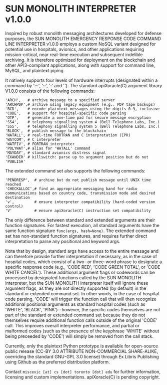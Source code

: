 # SUN MONOLITH INTERPRETER v1.0.0
 
Inspired by robust monolith messaging architectures developed for defense purposes, the SUN MONOLITH EMERGENCY RESPONSE CODE COMMAND LINE INTERPRETER v1.0.0 employs a custom NoSQL variant designed for potential use in hospitals, avionics, and other applications requiring mission-critical, near real-time execution and subsequent indelible archiving. It is therefore optimized for deployment on the blockchain and other API3-compliant applications, along with support for command line, MySQL, and plaintext piping.

It natively supports four levels of hardware interrupts (designated within a command by ':::', '::', ':' and ''). The standard apiXoracle(C) argument library V1.0.0 consists of the following commands:

    'ARCH',   # archive message to a specified server
    'ARCHPDP',# archive using legacy equipment (e.g., PDP tape backups)
    'BCD',    # encode plaintext messages using the digits 0-9, inclusive
    'CODE',   # support for hospital-specific code parsing
    'OTP',    # generate a one-time pad for secure message encryption
    'SS4',    # telephony signalling system 4 (Bell Telephone Labs, Inc.)
    'SS5',    # telephony signalling system 5 (Bell Telephone Labs, Inc.)
    'BLOCK',  # publish message to the blockchain
    'WATALL', # real-time FORTRAN and C interpretation (IPR)
    'WATCOM', # C interpreter
    'WATFIV', # FORTRAN interpreter
    'POLYWAT',# alias for 'WATALL' command
    'MAYDAY', # standard avionics distress signal
    'EXANDER' # killswitch: parse up to argument position but do not 'PUBLISH'
    
The extended command set also supports the following commands:

    'PENDRESP',  # archive but do not publish message until UNIX time reached
    'CHECKALLOC',# find an appropriate messaging band for radio communications based on country code, transmission mode and desired destination
    'v',         # ensure interpreter compatibility (hard-coded version control)
    'V'          # ensure apiXoracle(C) instruction set compatibility
    
The only difference between standard and extended arguments are their function signatures. For fastest execution, all standard arguments have the same function signature ```func(args, hash=None)```. The extended command set has non-standard function signatures, and requires further direct interpretation to parse any positional and keyword args. 

Note that by design, standard args have access to the entire message and can therefore provide further interpretation if necessary, as in the case of hospital codes, which consist of a two- or three-word phrase to designate a specific response code (e.g., 'CODE RED', 'CODE GREEN TOTAL', or 'CODE WHITE CANCEL'). These additional argument flags or codewords can be processed by designated functions called by the SUN MONOLITH interpreter, but the SUN MONOLITH interpreter itself will ignore these argument flags, as they are not directly supported (by default) in the standard or extended command set. In other words, in the case of hospital code parsing, 'CODE' will trigger the function call that will then recognize additional positional arguments as standard hospital codes (such as 'WHITE', 'BLACK', 'PINK')--however, the specific codes themselves are not part of the standard or extended command set because they do not themselves require additional function calls outside of the original 'CODE' call. This improves overall interpreter performance, and partial or malformed codes (such as the presence of the keyphrase 'WHITE' without being preceeded by 'CODE') will simply be removed from the call stack.

Currently, only the plaintext Python prototype is available for open-source public release (CC-BY 3.0 ATTRIBUTE NON-COMMERCIAL SHARE-ALIKE, overriding the standard GNU-GPL 3.0 license) through Ex Libris Publishing using Github as the preferred distribution platform.

Contact ```miscevic [at] cs [dot] toronto [dot] edu``` for further information, licensing and custom implementations. apiXoracle(C) is pending copyright.
